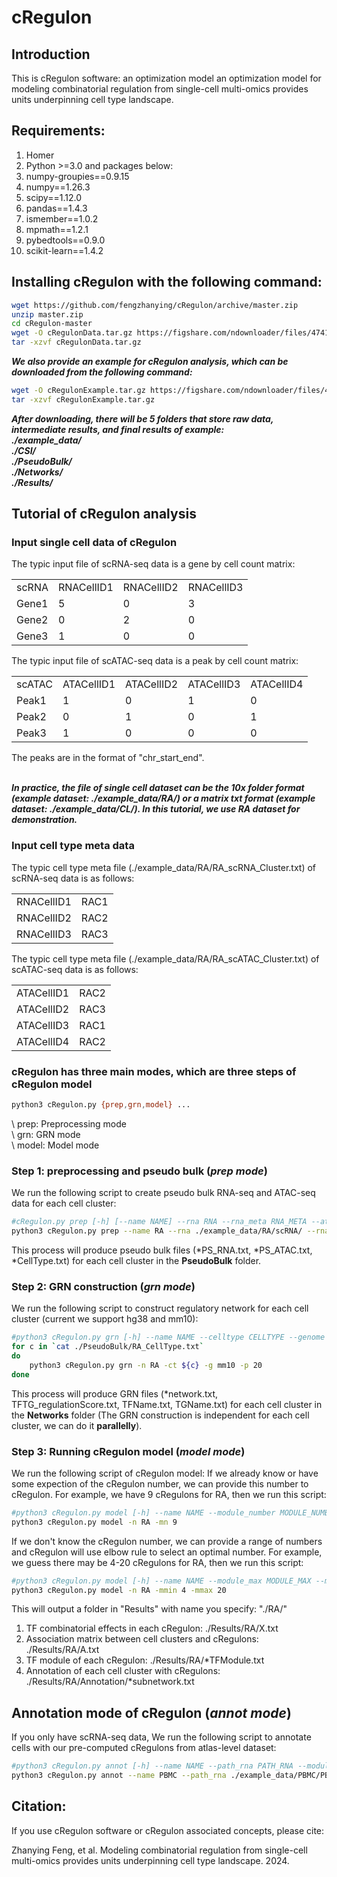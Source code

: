 # cRegulon

## Introduction
This is cRegulon software: an optimization model an optimization model for modeling combinatorial regulation from single-cell multi-omics provides units underpinning cell type landscape.
## Requirements:
1. Homer <br>
2. Python >=3.0 and packages below: <br>
3. numpy-groupies==0.9.15 <br>
4. numpy==1.26.3 <br>
5. scipy==1.12.0 <br>
6. pandas==1.4.3 <br>
7. ismember==1.0.2 <br>
8. mpmath==1.2.1 <br>
9. pybedtools==0.9.0 <br>
10. scikit-learn==1.4.2 <br>

## Installing cRegulon with the following command:
```bash
wget https://github.com/fengzhanying/cRegulon/archive/master.zip
unzip master.zip
cd cRegulon-master
wget -O cRegulonData.tar.gz https://figshare.com/ndownloader/files/47411266
tar -xzvf cRegulonData.tar.gz
```
***We also provide an example for cRegulon analysis, which can be downloaded from the following command:***
```bash
wget -O cRegulonExample.tar.gz https://figshare.com/ndownloader/files/47411266
tar -xzvf cRegulonExample.tar.gz
```
***After downloading, there will be 5 folders that store raw data, intermediate results, and final results of example: <br>
./example_data/ <br>
./CSI/ <br>
./PseudoBulk/<br>
./Networks/<br>
./Results/***

## Tutorial of cRegulon analysis
### Input single cell data of cRegulon
The typic input file of scRNA-seq data is a gene by cell count matrix: <br>
<table>
  <tr>
    <td>scRNA</td>
    <td>RNACellID1</td>
    <td>RNACellID2</td>
    <td>RNACellID3</td>
  </tr>
  <tr>
    <td>Gene1</td>
    <td>5</td>
    <td>0</td>
    <td>3</td>
  </tr>
  <tr>
    <td>Gene2</td>
    <td>0</td>
    <td>2</td>
    <td>0</td>
  </tr>
  <tr>
    <td>Gene3</td>
    <td>1</td>
    <td>0</td>
    <td>0</td>
  </tr>
</table>
The typic input file of scATAC-seq data is a peak by cell count matrix:
<table>
  <tr>
    <td>scATAC</td>
    <td>ATACellID1</td>
    <td>ATACellID2</td>
    <td>ATACellID3</td>
    <td>ATACellID4</td>
  </tr>
  <tr>
    <td>Peak1</td>
    <td>1</td>
    <td>0</td>
    <td>1</td>
    <td>0</td>
  </tr>
  <tr>
    <td>Peak2</td>
    <td>0</td>
    <td>1</td>
    <td>0</td>
    <td>1</td>
  </tr>
  <tr>
    <td>Peak3</td>
    <td>1</td>
    <td>0</td>
    <td>0</td>
    <td>0</td>
  </tr>
</table>
The peaks are in the format of "chr_start_end". <br>
<br>

***In practice, the file of single cell dataset can be the 10x folder format (example dataset: ./example_data/RA/) or a matrix txt format (example dataset: ./example_data/CL/). In this tutorial, we use RA dataset for demonstration.***

### Input cell type meta data
The typic cell type meta file (./example_data/RA/RA_scRNA_Cluster.txt) of scRNA-seq data is as follows: <br>
<table>
  <tr>
    <td>RNACellID1</td>
    <td>RAC1</td>
  </tr>
  <tr>
    <td>RNACellID2</td>
    <td>RAC2</td>
  </tr>
  <tr>
    <td>RNACellID3</td>
    <td>RAC3</td>
  </tr>
</table>
The typic cell type meta file (./example_data/RA/RA_scATAC_Cluster.txt) of scATAC-seq data is as follows: <br>
<table>
  <tr>
    <td>ATACellID1</td>
    <td>RAC2</td>
  </tr>
  <tr>
    <td>ATACellID2</td>
    <td>RAC3</td>
  </tr>
  <tr>
    <td>ATACellID3</td>
    <td>RAC1</td>
  </tr>
  <tr>
    <td>ATACellID4</td>
    <td>RAC2</td>
  </tr>
</table>

### cRegulon has three main modes, which are three steps of cRegulon model
```bash
python3 cRegulon.py {prep,grn,model} ...
```
\ prep: Preprocessing mode <br>
\ grn: GRN mode <br>
\ model: Model mode <br>

### Step 1: preprocessing and pseudo bulk (***prep mode***)
We run the following script to create pseudo bulk RNA-seq and ATAC-seq data for each cell cluster:

```bash
#cRegulon.py prep [-h] [--name NAME] --rna RNA --rna_meta RNA_META --atac ATAC --atac_meta ATAC_META --species SPECIES (human or mouse)
python3 cRegulon.py prep --name RA --rna ./example_data/RA/scRNA/ --rna_meta ./example_data/RA/RA_scRNA_Cluster.txt --atac ./example_data/RA/scATAC/ --atac_meta ./example_data/RA/RA_scATAC_Cluster.txt -g mouse
```
This process will produce pseudo bulk files (*PS_RNA.txt, *PS_ATAC.txt, *CellType.txt) for each cell cluster in the **PseudoBulk** folder.

### Step 2: GRN construction (***grn mode***)
We run the following script to construct regulatory network for each cell cluster (current we support hg38 and mm10):

```bash
#python3 cRegulon.py grn [-h] --name NAME --celltype CELLTYPE --genome GENOME --cores CORES
for c in `cat ./PseudoBulk/RA_CellType.txt`
do
    python3 cRegulon.py grn -n RA -ct ${c} -g mm10 -p 20
done
```
This process will produce GRN files (*network.txt, TFTG_regulationScore.txt, TFName.txt, TGName.txt) for each cell cluster in the **Networks** folder (The GRN construction is independent for each cell cluster, we can do it **parallelly**).

### Step 3: Running cRegulon model (***model mode***)
We run the following script of cRegulon model:
If we already know or have some expection of the cRegulon number, we can provide this number to cRegulon. For example, we have 9 cRegulons for RA, then we run this script:
```bash
#python3 cRegulon.py model [-h] --name NAME --module_number MODULE_NUMBER
python3 cRegulon.py model -n RA -mn 9
```
If we don't know the cRegulon number, we can provide a range of numbers and cRegulon will use elbow rule to select an optimal number. For example, we guess there may be 4-20 cRegulons for RA, then we run this script:
```bash
#python3 cRegulon.py model [-h] --name NAME --module_max MODULE_MAX --module_min MODULE_MIN
python3 cRegulon.py model -n RA -mmin 4 -mmax 20
```
This will output a folder in "Results" with name you specify: "./RA/" <br>
1. TF combinatorial effects in each cRegulon: ./Results/RA/X.txt <br>
2. Association matrix between cell clusters and cRegulons: ./Results/RA/A.txt <br>
3. TF module of each cRegulon: ./Results/RA/*TFModule.txt <br>
4. Annotation of each cell cluster with cRegulons: ./Results/RA/Annotation/*subnetwork.txt

## Annotation mode of cRegulon (***annot mode***)
If you only have scRNA-seq data, We run the following script to annotate cells with our pre-computed cRegulons from atlas-level dataset:
```bash
#python3 cRegulon.py annot [-h] --name NAME --path_rna PATH_RNA --module_number MODULE_NUMBER
python3 cRegulon.py annot --name PBMC --path_rna ./example_data/PBMC/PBMC_scRNA.txt --module_number 12
```
## Citation:
If you use cRegulon software or cRegulon associated concepts, please cite:

Zhanying Feng, et al. Modeling combinatorial regulation from single-cell multi-omics provides units underpinning cell type landscape. 2024.
